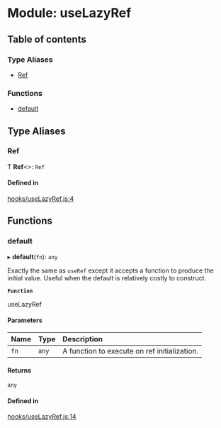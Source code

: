 # Module: useLazyRef

## Table of contents

### Type Aliases

- [Ref](useLazyRef.md#ref)

### Functions

- [default](useLazyRef.md#default)

## Type Aliases

### Ref

Ƭ **Ref**<\>: `Ref`

#### Defined in

[hooks/useLazyRef.js:4](https://github.com/Twipped/hooks/blob/86a2b07/hooks/useLazyRef.js#L4)

## Functions

### default

▸ **default**(`fn`): `any`

Exactly the same as `useRef` except it accepts a function to produce the initial value.
Useful when the default is relatively costly to construct.

**`Function`**

useLazyRef

#### Parameters

| Name | Type | Description |
| :------ | :------ | :------ |
| `fn` | `any` | A function to execute on ref initialization. |

#### Returns

`any`

#### Defined in

[hooks/useLazyRef.js:14](https://github.com/Twipped/hooks/blob/86a2b07/hooks/useLazyRef.js#L14)
